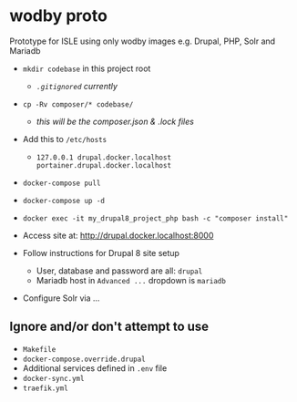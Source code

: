 # wodby proto
Prototype for ISLE using only wodby images e.g. Drupal, PHP, Solr and Mariadb

* `mkdir codebase` in this project root
  * _`.gitignored` currently_

* `cp -Rv composer/* codebase/`
  * _this will be the composer.json & .lock files_

* Add this to `/etc/hosts`
  * `127.0.0.1 drupal.docker.localhost portainer.drupal.docker.localhost`

* `docker-compose pull`

* `docker-compose up -d`

* `docker exec -it my_drupal8_project_php bash -c "composer install"`

* Access site at: http://drupal.docker.localhost:8000

* Follow instructions for Drupal 8 site setup
  * User, database and password are all: `drupal`
  * Mariadb host in `Advanced ...` dropdown is `mariadb`

* Configure Solr via ...

## Ignore and/or don't attempt to use

* `Makefile`
* `docker-compose.override.drupal`
* Additional services defined in `.env` file
* `docker-sync.yml`
* `traefik.yml`
